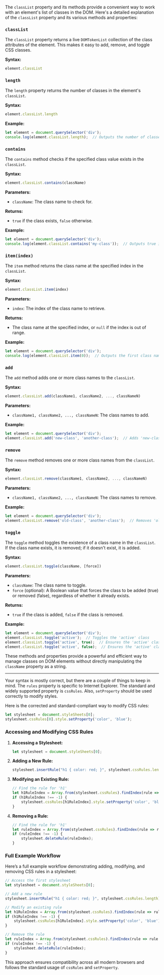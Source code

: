 The `classList` property and its methods provide a convenient way to work with an element's list of classes in the DOM. Here's a detailed explanation of the `classList` property and its various methods and properties:

### `classList`

The `classList` property returns a live `DOMTokenList` collection of the class attributes of the element. This makes it easy to add, remove, and toggle CSS classes.

**Syntax:**
```javascript
element.classList
```

### `length`

The `length` property returns the number of classes in the element's `classList`.

**Syntax:**
```javascript
element.classList.length
```

**Example:**
```javascript
let element = document.querySelector('div');
console.log(element.classList.length);  // Outputs the number of classes
```

### `contains`

The `contains` method checks if the specified class value exists in the `classList`.

**Syntax:**
```javascript
element.classList.contains(className)
```

**Parameters:**
- `className`: The class name to check for.

**Returns:**
- `true` if the class exists, `false` otherwise.

**Example:**
```javascript
let element = document.querySelector('div');
console.log(element.classList.contains('my-class'));  // Outputs true if 'my-class' exists
```

### `item(index)`

The `item` method returns the class name at the specified index in the `classList`.

**Syntax:**
```javascript
element.classList.item(index)
```

**Parameters:**
- `index`: The index of the class name to retrieve.

**Returns:**
- The class name at the specified index, or `null` if the index is out of range.

**Example:**
```javascript
let element = document.querySelector('div');
console.log(element.classList.item(0));  // Outputs the first class name
```

### `add`

The `add` method adds one or more class names to the `classList`.

**Syntax:**
```javascript
element.classList.add(className1, className2, ..., classNameN)
```

**Parameters:**
- `className1, className2, ..., classNameN`: The class names to add.

**Example:**
```javascript
let element = document.querySelector('div');
element.classList.add('new-class', 'another-class');  // Adds 'new-class' and 'another-class'
```

### `remove`

The `remove` method removes one or more class names from the `classList`.

**Syntax:**
```javascript
element.classList.remove(className1, className2, ..., classNameN)
```

**Parameters:**
- `className1, className2, ..., classNameN`: The class names to remove.

**Example:**
```javascript
let element = document.querySelector('div');
element.classList.remove('old-class', 'another-class');  // Removes 'old-class' and 'another-class'
```

### `toggle`

The `toggle` method toggles the existence of a class name in the `classList`. If the class name exists, it is removed; if it doesn't exist, it is added.

**Syntax:**
```javascript
element.classList.toggle(className, [force])
```

**Parameters:**
- `className`: The class name to toggle.
- `force` (optional): A Boolean value that forces the class to be added (true) or removed (false), regardless of whether it already exists.

**Returns:**
- `true` if the class is added, `false` if the class is removed.

**Example:**
```javascript
let element = document.querySelector('div');
element.classList.toggle('active');  // Toggles the 'active' class
element.classList.toggle('active', true);  // Ensures the 'active' class is added
element.classList.toggle('active', false);  // Ensures the 'active' class is removed
```

These methods and properties provide a powerful and efficient way to manage classes on DOM elements without directly manipulating the `className` property as a string.


---

Your syntax is mostly correct, but there are a couple of things to keep in mind. The `rules` property is specific to Internet Explorer. The standard and widely supported property is `cssRules`. Also, `setProperty` should be used correctly to modify styles.

Here is the corrected and standard-compliant way to modify CSS rules:

```javascript
let stylesheet = document.styleSheets[0];
stylesheet.cssRules[0].style.setProperty('color', 'blue');
```

### Accessing and Modifying CSS Rules

1. **Accessing a Stylesheet:**
   ```javascript
   let stylesheet = document.styleSheets[0];
   ```

2. **Adding a New Rule:**
   ```javascript
   stylesheet.insertRule("h1 { color: red; }", stylesheet.cssRules.length);
   ```

3. **Modifying an Existing Rule:**
   ```javascript
   // Find the rule for 'h1'
   let h1RuleIndex = Array.from(stylesheet.cssRules).findIndex(rule => rule.selectorText === 'h1');
   if (h1RuleIndex !== -1) {
       stylesheet.cssRules[h1RuleIndex].style.setProperty('color', 'blue');
   }
   ```

4. **Removing a Rule:**
   ```javascript
   // Find the rule for 'h1'
   let ruleIndex = Array.from(stylesheet.cssRules).findIndex(rule => rule.selectorText === 'h1');
   if (ruleIndex !== -1) {
       stylesheet.deleteRule(ruleIndex);
   }
   ```

### Full Example Workflow

Here’s a full example workflow demonstrating adding, modifying, and removing CSS rules in a stylesheet:

```javascript
// Access the first stylesheet
let stylesheet = document.styleSheets[0];

// Add a new rule
stylesheet.insertRule("h1 { color: red; }", stylesheet.cssRules.length);

// Modify an existing rule
let h1RuleIndex = Array.from(stylesheet.cssRules).findIndex(rule => rule.selectorText === 'h1');
if (h1RuleIndex !== -1) {
    stylesheet.cssRules[h1RuleIndex].style.setProperty('color', 'blue');
}

// Remove the rule
let ruleIndex = Array.from(stylesheet.cssRules).findIndex(rule => rule.selectorText === 'h1');
if (ruleIndex !== -1) {
    stylesheet.deleteRule(ruleIndex);
}
```

This approach ensures compatibility across all modern browsers and follows the standard usage of `cssRules` and `setProperty`.